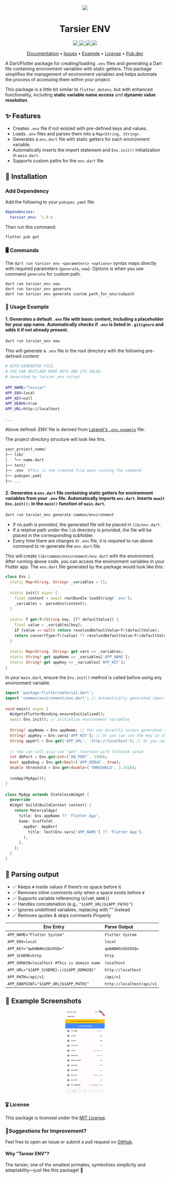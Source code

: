 <!-- 
This README describes the package. If you publish this package to pub.dev,
this README's contents appear on the landing page for your package.

For information about how to write a good package README, see the guide for
[writing package pages](https://dart.dev/guides/libraries/writing-package-pages). 

For general information about developing packages, see the Dart guide for
[creating packages](https://dart.dev/guides/libraries/create-library-packages)
and the Flutter guide for
[developing packages and plugins](https://flutter.dev/developing-packages). 
-->
<p align="center">
  <a href="https://pub.dev/packages/tarsier_env">
    <img height="260" src="https://raw.githubusercontent.com/marianz-bonfire/tarsier_env/master/assets/logo.png">
  </a>
  <h1 align="center">Tarsier ENV</h1>
</p>

<p align="center">
  <a href="https://pub.dev/packages/tarsier_env">
    <img src="https://img.shields.io/pub/v/tarsier_env?label=pub.dev&labelColor=333940&logo=dart">
  </a>
  <a href="https://pub.dev/packages/tarsier_env/score">
    <img src="https://img.shields.io/pub/points/tarsier_env?color=2E8B57&label=pub%20points">
  </a>
  <a href="https://github.com/marianz-bonfire/tarsier_env/actions/workflows/dart.yml">
    <img src="https://img.shields.io/github/actions/workflow/status/marianz-bonfire/tarsier_env/dart.yml?branch=main&label=tests&labelColor=333940&logo=github">
  </a>
  <a href="https://tarsier-marianz.blogspot.com">
    <img src="https://img.shields.io/static/v1?label=website&message=tarsier-marianz&labelColor=135d34&logo=blogger&logoColor=white&color=fd3a13">
  </a>
</p>

<p align="center">
  <a href="https://pub.dev/documentation/tarsier_env/latest/">Documentation</a> •
  <a href="https://github.com/marianz-bonfire/tarsier_env/issues">Issues</a> •
  <a href="https://github.com/marianz-bonfire/tarsier_env/tree/master/example">Example</a> •
  <a href="https://github.com/marianz-bonfire/tarsier_env/blob/master/LICENSE">License</a> •
  <a href="https://pub.dev/packages/tarsier_env">Pub.dev</a>
</p>

A Dart/Flutter package for creating/loading `.env` files and generating a Dart file containing environment variables with static getters. This package simplifies the management of environment variables and helps automate the process of accessing them within your project.

This package is a little bit similar to `flutter_dotenv`, but with enhanced functionality, including **static variable name access** and **dynamic value resolution**.


## ✨ Features

- Creates `.env` file if not existed with pre-defined keys and values.
- Loads `.env` files and parses them into a `Map<String, String>`.
- Generates a `env.dart` file with static getters for each environment variable.
- Automatically inserts the import statement and `Env.init()` initialization in `main.dart`.
- Supports custom paths for the `env.dart` file.

## 🚀 Installation

### Add Dependency

Add the following to your `pubspec.yaml` file:

```yaml
dependencies:
  tarsier_env: ^1.0.6
```
Then run this command:

```sh
flutter pub get
```

### 🖥️ Commands

The `dart run tarsier_env <parameters> <options>` syntax maps directly with required parameters (`generate`, `new`). Options is when you use command `generate` for custom path.

```
dart run tarsier_env new
dart run tarsier_env generate
dart run tarsier_env generate custom_path_for_env/subpath
```

### 📒 Usage Example

#### 1. Generates a default `.env` file with basic content, including a placeholder for your app name. Automatically checks if `.env` is listed in `.gitignore` and adds it if not already present.
```sh
dart run tarsier_env new
```
This will generate a `.env` file in the root directory with the following pre-defined content:
```sh
# AUTO-GENERATED FILE. 
# YOU CAN EDIT/ADD MORE KEYS AND ITS VALUE.
# Generated by tarsier_env script.

APP_NAME="Tarsier"
APP_ENV=local
APP_KEY=null
APP_DEBUG=true
APP_URL=http://localhost

...
```
Above defined .ENV file is derived from [Laravel's `.env.example`](https://github.com/laravel/laravel/blob/master/.env.example) file.

The project directory structure will look like this.
```sh
your_project_name/
├── lib/
│   └── name.dart
├── test/
├── .env  #This is the created file upon running the command
├── pubspec.yaml
├── ...
```


#### 2. Generates a `env.dart` file containing static getters for environment variables from your `.env` file. Automatically imports `env.dart`. Inserts `await Env.init();` in the `main()` function of `main.dart`.
```sh
dart run tarsier_env generate common/environment
```
  - If no path is provided, the generated file will be placed in `lib/env.dart`.
  - If a relative path under the `lib` directory is provided, the file will be placed in the corresponding subfolder.
  - Every time there are changes in `.env` file, it is required to run above command to re-generate the `env.dart` file.


This will create `lib/common/environment/env.dart` with the environment. After running above code, you can access the environment variables in your Flutter app.
The `env.dart` file generated by the package would look like this:
```dart
class Env {
  static Map<String, String> _variables = {};

  static init() async {
    final content = await rootBundle.loadString('.env');
    _variables =  parseEnv(content);
  }

  static T get<T>(String key, [T? defaultValue]) {
    final value = _variables[key];
    if (value == null) return resolvedDefaultValue<T>(defaultValue);
    return convertType<T>(value) ?? resolvedDefaultValue<T>(defaultValue);
  }
  
  static Map<String, String> get vars => _variables;
  static String? get appName => _variables['APP_NAME'];
  static String? get appKey => _variables['APP_KEY'];
}
```

In your `main.dart`, ensure the `Env.init()` method is called before using any environment variable.

```dart
import 'package:flutter/material.dart';
import 'common/environment/env.dart'; // Automatically generated import

void main() async {
  WidgetsFlutterBinding.ensureInitialized();
  await Env.init(); // Initialize environment variables

  String? appName = Env.appName; // You can directly access generated static variables
  String? appKey = Env.vars['APP_KEY']; // Or you can use the key in the Map<String,String>
  String appUrl = Env.get('APP_URL', 'http://localhost'); // Or you can use the get function with default fallback

  // You can call also use "get" function with fallback value
  int dbPort = Env.get<int>('DB_PORT', 3306);
  bool appDebug = Env.get<bool>('APP_DEBUG', true);
  double threshold = Env.get<double>('THRESHOLD', 3.1416);

  runApp(MyApp());
}

class MyApp extends StatelessWidget {
  @override
  Widget build(BuildContext context) {
    return MaterialApp(
      title: Env.appName ?? 'Flutter App',
      home: Scaffold(
        appBar: AppBar(
          title: Text(Env.vars['APP_NAME'] ?? 'Flutter App'),
        ),
      ),
    );
  }
}
```

## 🪪 Parsing output
- ✅ Keeps `#` inside values if there’s no space before it
- ✅ Removes inline comments only when a space exists before `#`
- ✅ Supports variable referencing (`${VAR_NAME}`)
- ✅ Handles concatenation (e.g., `"${APP_URL}${APP_PATH}"`)
- ✅ Ignores undefined variables, replacing with "" Instead
- ✅ Removes quotes & skips comments Properly 

| Env Entry                                       |   Parse Output                     |
|-------------------------------------------------|:-----------------------------------|
| `APP_NAME="Flutter System"`                     |  `Flutter System`                  |
| `APP_ENV=local`                                 |    `local`                         |
| `APP_KEY="qwbNB#OzGbS95Q="`                     | `qwbNB#OzGbS95Q=`                  |
| `APP_SCHEME=http`                               | `http`                             |
| `APP_DOMAIN=localhost #This is domain name`     | `localhost`                        |
| `APP_URL="${APP_SCHEME}://${APP_DOMAIN}"`       | `http://localhost`                 |
| `APP_PATH=/api/v1`                              | `/api/v1`                          |
| `APP_ENDPOINT="${APP_URL}${APP_PATH}"`          | `http://localhost/api/v1`          |



## 📸 Example Screenshots

<p align="center">
  <img height="260" src="https://raw.githubusercontent.com/marianz-bonfire/tarsier_env/master/assets/demo.png">
</p>

### 🎖️ License
This package is licensed under the [MIT License](https://mit-license.org/).

### 🐞Suggestions for Improvement?
Feel free to open an issue or submit a pull request on [GitHub](https://github.com/marianz-bonfire/tarsier_env).

#### Why "Tarsier ENV"?
The tarsier, one of the smallest primates, symbolizes simplicity and adaptability—just like this package! 🐒
